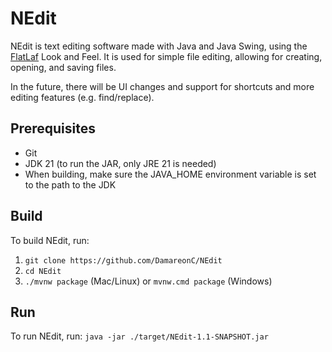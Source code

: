 # NEdit

NEdit is text editing software made with Java and Java Swing, using the [FlatLaf](https://www.formdev.com/flatlaf/) Look and Feel. It is used for simple file editing, allowing for creating, opening, and saving files.

In the future, there will be UI changes and support for shortcuts and more editing features (e.g. find/replace).

## Prerequisites

* Git
* JDK 21 (to run the JAR, only JRE 21 is needed)
* When building, make sure the JAVA_HOME environment variable is set to the path to the JDK

## Build

To build NEdit, run: 
1. `git clone https://github.com/DamareonC/NEdit`
2. `cd NEdit`
3. `./mvnw package` (Mac/Linux) or `mvnw.cmd package` (Windows)

## Run

To run NEdit, run: `java -jar ./target/NEdit-1.1-SNAPSHOT.jar`